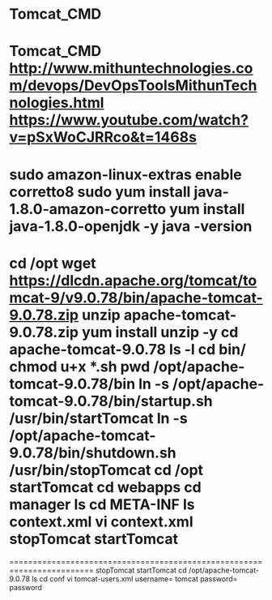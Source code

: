 # Tomcat_CMD
Tomcat_CMD
http://www.mithuntechnologies.com/devops/DevOpsToolsMithunTechnologies.html
https://www.youtube.com/watch?v=pSxWoCJRRco&t=1468s
=================================================================
sudo amazon-linux-extras enable corretto8
sudo yum install java-1.8.0-amazon-corretto
yum install java-1.8.0-openjdk -y
java -version
============================================================
cd /opt
wget https://dlcdn.apache.org/tomcat/tomcat-9/v9.0.78/bin/apache-tomcat-9.0.78.zip
unzip apache-tomcat-9.0.78.zip
yum install unzip -y
cd apache-tomcat-9.0.78
ls -l
cd bin/
chmod u+x *.sh
pwd
/opt/apache-tomcat-9.0.78/bin
ln -s /opt/apache-tomcat-9.0.78/bin/startup.sh /usr/bin/startTomcat
ln -s /opt/apache-tomcat-9.0.78/bin/shutdown.sh /usr/bin/stopTomcat
cd /opt
startTomcat
cd webapps
cd manager
ls
cd META-INF
ls
context.xml
vi context.xml
stopTomcat
startTomcat
========================================================================
<!--  <Valve className="org.apache.catalina.valves.RemoteAddrValve"
  allow="127\.\d+\.\d+\.\d+|::1|0:0:0:0:0:0:0:1" /> -->
========================================================================
stopTomcat
startTomcat
cd /opt/apache-tomcat-9.0.78
ls
cd conf
vi tomcat-users.xml
<user username="tomcat" password="password" roles="admin-gui,manager-gui"/>
username= tomcat
password= password

